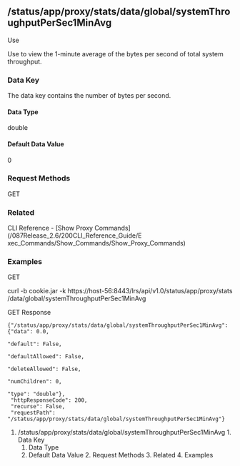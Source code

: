 ## /status/app/proxy/stats/data/global/systemThroughputPerSec1MinAvg

Use

Use to view the 1-minute average of the bytes per second of total system
throughput.

### Data Key

The data key contains the number of bytes per second.

#### Data Type

double

#### Default Data Value

0

### Request Methods

GET

### Related

CLI Reference - [Show Proxy Commands](/087Release_2.6/200CLI_Reference_Guide/E
xec_Commands/Show_Commands/Show_Proxy_Commands)

### Examples

GET

curl -b cookie.jar -k https://host-56:8443/lrs/api/v1.0/status/app/proxy/stats
/data/global/systemThroughputPerSec1MinAvg

GET Response

    
    {"/status/app/proxy/stats/data/global/systemThroughputPerSec1MinAvg": {"data": 0.0,
                                                                            "default": False,
                                                                            "defaultAllowed": False,
                                                                            "deleteAllowed": False,
                                                                            "numChildren": 0,
                                                                            "type": "double"},
     "httpResponseCode": 200,
     "recurse": False,
     "requestPath": "/status/app/proxy/stats/data/global/systemThroughputPerSec1MinAvg"}
    

  1. /status/app/proxy/stats/data/global/systemThroughputPerSec1MinAvg
    1. Data Key
      1. Data Type
      2. Default Data Value
    2. Request Methods
    3. Related
    4. Examples

